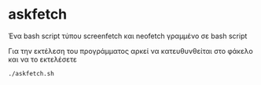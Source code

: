 # askfetch

Ένα bash script τύπου screenfetch και neofetch γραμμένο σε bash script

Για την εκτέλεση του προγράμματος αρκεί να κατευθυνθείται στο φάκελο και να το εκτελέσετε 

```./askfetch.sh```
